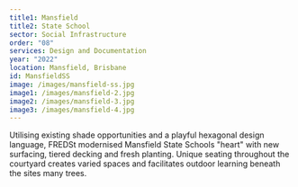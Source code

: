 ```yaml
---
title1: Mansfield
title2: State School
sector: Social Infrastructure
order: "08"
services: Design and Documentation
year: "2022"
location: Mansfield, Brisbane
id: MansfieldSS
image: /images/mansfield-ss.jpg
image1: /images/mansfield-2.jpg
image2: /images/mansfield-3.jpg
image3: /images/mansfield-4.jpg
---
```

Utilising existing shade opportunities and a playful hexagonal design language, FREDSt modernised Mansfield State Schools "heart" with new surfacing, tiered decking and fresh planting. Unique seating throughout the courtyard creates varied spaces and facilitates outdoor learning beneath the sites many trees.